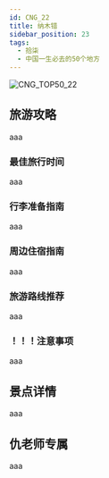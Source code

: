 ```yaml
---
id: CNG_22
title: 纳木错
sidebar_position: 23
tags:
  - 拾柒
  - 中国一生必去的50个地方
---
```

![CNG_TOP50_22](/img/love/CNG_TOP50/22.png)

## 旅游攻略

aaa

### 最佳旅行时间

aaa

### 行李准备指南

aaa

### 周边住宿指南

aaa

### 旅游路线推荐

aaa

### ！！！注意事项

aaa

## 景点详情

aaa

## 仇老师专属

aaa
